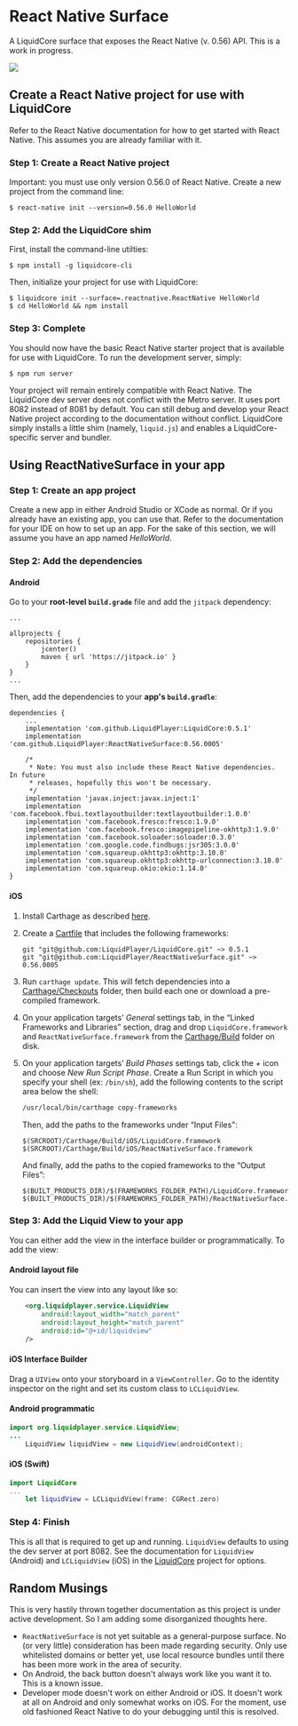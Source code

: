 # React Native Surface

A LiquidCore surface that exposes the React Native (v. 0.56) API.  This is a work in progress.

[![](https://jitpack.io/v/LiquidPlayer/ReactNativeSurface.svg)](https://jitpack.io/#LiquidPlayer/ReactNativeSurface)


## Create a React Native project for use with LiquidCore

Refer to the React Native documentation for how to get started with React Native.  This assumes you are already familiar with it.

### Step 1: Create a React Native project

Important: you must use only version 0.56.0 of React Native.  Create a new project from the command line:

```
$ react-native init --version=0.56.0 HelloWorld
```

### Step 2: Add the LiquidCore shim

First, install the command-line utilties:

```
$ npm install -g liquidcore-cli
```

Then, initialize your project for use with LiquidCore:

```
$ liquidcore init --surface=.reactnative.ReactNative HelloWorld 
$ cd HelloWorld && npm install
```

### Step 3: Complete

You should now have the basic React Native starter project that is available for use with LiquidCore.  To run the development server, simply:

```
$ npm run server
```

Your project will remain entirely compatible with React Native.  The LiquidCore dev server does not conflict with the Metro server.  It uses port 8082 instead of 8081 by default.  You can still debug and develop your React Native project according to the documentation without conflict.  LiquidCore simply installs a little shim (namely, `liquid.js`) and enables a LiquidCore-specific server and bundler.

## Using ReactNativeSurface in your app

### Step 1: Create an app project

Create a new app in either Android Studio or XCode as normal.  Or if you already have an existing app, you can use that.  Refer to the documentation for your IDE on how to set up an app.  For the sake of this section, we will assume you have an app named _HelloWorld_.

### Step 2: Add the dependencies

#### Android

Go to your **root-level `build.grade`** file and add the `jitpack` dependency:

```
...

allprojects {
    repositories {
        jcenter()
        maven { url 'https://jitpack.io' }
    }
}
...
```

Then, add the dependencies to your **app's `build.gradle`**:

```
dependencies {
    ...
    implementation 'com.github.LiquidPlayer:LiquidCore:0.5.1'
    implementation 'com.github.LiquidPlayer:ReactNativeSurface:0.56.0005'
    
    /*
     * Note: You must also include these React Native dependencies.  In future
     * releases, hopefully this won't be necessary.
     */
    implementation 'javax.inject:javax.inject:1'
    implementation 'com.facebook.fbui.textlayoutbuilder:textlayoutbuilder:1.0.0'
    implementation 'com.facebook.fresco:fresco:1.9.0'
    implementation 'com.facebook.fresco:imagepipeline-okhttp3:1.9.0'
    implementation 'com.facebook.soloader:soloader:0.3.0'
    implementation 'com.google.code.findbugs:jsr305:3.0.0'
    implementation 'com.squareup.okhttp3:okhttp:3.10.0'
    implementation 'com.squareup.okhttp3:okhttp-urlconnection:3.10.0'
    implementation 'com.squareup.okio:okio:1.14.0'
}
```

#### iOS

1. Install Carthage as described [here](https://github.com/Carthage/Carthage/blob/master/README.md#installing-carthage).
2. Create a [Cartfile](https://github.com/Carthage/Carthage/blob/master/Documentation/Artifacts.md#cartfile) that includes the following frameworks:
    ```
    git "git@github.com:LiquidPlayer/LiquidCore.git" ~> 0.5.1
    git "git@github.com:LiquidPlayer/ReactNativeSurface.git" ~> 0.56.0005
    ```
3. Run `carthage update`. This will fetch dependencies into a [Carthage/Checkouts](https://github.com/Carthage/Carthage/blob/master/Documentation/Artifacts.md#carthagecheckouts) folder, then build each one or download a pre-compiled framework.
4. On your application targets’ _General_ settings tab, in the “Linked Frameworks and Libraries” section, drag and drop `LiquidCore.framework` and `ReactNativeSurface.framework` from the [Carthage/Build](https://github.com/Carthage/Carthage/blob/master/Documentation/Artifacts.md#carthagebuild) folder on disk.
5. On your application targets’ _Build Phases_ settings tab, click the _+_ icon and choose _New Run Script Phase_. Create a Run Script in which you specify your shell (ex: `/bin/sh`), add the following contents to the script area below the shell:

    ```sh
    /usr/local/bin/carthage copy-frameworks
    ```
    Then, add the paths to the frameworks under “Input Files":

    ```
    $(SRCROOT)/Carthage/Build/iOS/LiquidCore.framework
    $(SRCROOT)/Carthage/Build/iOS/ReactNativeSurface.framework
    ```

    And finally, add the paths to the copied frameworks to the “Output Files”:

    ```
    $(BUILT_PRODUCTS_DIR)/$(FRAMEWORKS_FOLDER_PATH)/LiquidCore.framework
    $(BUILT_PRODUCTS_DIR)/$(FRAMEWORKS_FOLDER_PATH)/ReactNativeSurface.framework
    ```

### Step 3: Add the Liquid View to your app

You can either add the view in the interface builder or programmatically.  To add the view:

#### Android layout file

You can insert the view into any layout like so:

```xml
    <org.liquidplayer.service.LiquidView
        android:layout_width="match_parent"
        android:layout_height="match_parent"
        android:id="@+id/liquidview"
    />
```

#### iOS Interface Builder

Drag a `UIView` onto your storyboard in a `ViewController`.  Go to the identity inspector on the right and
set its custom class to `LCLiquidView`.

#### Android programmatic

```java
import org.liquidplayer.service.LiquidView;
...
    LiquidView liquidView = new LiquidView(androidContext);
```

#### iOS (Swift)
```swift
import LiquidCore
...
    let liquidView = LCLiquidView(frame: CGRect.zero)
```

### Step 4: Finish

This is all that is required to get up and running.  `LiquidView` defaults to using the dev server at port
8082.  See the documentation for `LiquidView` (Android) and `LCLiquidView` (iOS) in the [LiquidCore](https://github.com/LiquidPlayer/LiquidCore) project for options.

## Random Musings

This is very hastily thrown together documentation as this project is under active development.  So I am adding some
disorganized thoughts here.

* `ReactNativeSurface` is not yet suitable as a general-purpose surface.  No (or very little) consideration has been made regarding security.  Only use whitelisted domains or better yet, use local resource bundles until there has been more work in the area of security.
* On Android, the back button doesn't always work like you want it to.  This is a known issue.
* Developer mode doesn't work on either Android or iOS.  It doesn't work at all on Android and only somewhat works on iOS.  For the moment, use old fashioned React Native to do your debugging until this is resolved.


